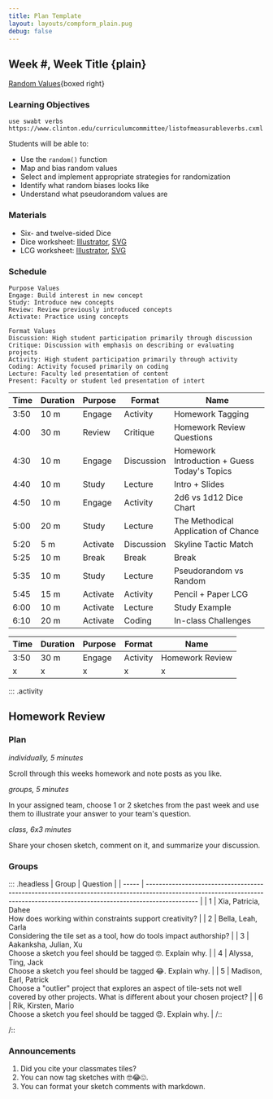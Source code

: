 ```yaml
---
title: Plan Template
layout: layouts/compform_plain.pug
debug: false
---
```


## Week #, Week Title {plain}

[Random Values](random/index.html){boxed right}

### Learning Objectives

``` 
use swabt verbs
https://www.clinton.edu/curriculumcommittee/listofmeasurableverbs.cxml

```
Students will be able to:
- Use the `random()` function
- Map and bias random values
- Select and implement appropriate strategies for randomization
- Identify what random biases looks like
- Understand what pseudorandom values are

### Materials
- Six- and twelve-sided Dice
- Dice worksheet: [Illustrator](handouts/dice_chart.ai), [SVG](handouts/dice_chart.svg)
- LCG worksheet: [Illustrator](handouts/lcg_random.ai), [SVG](handouts/lcg_random.svg)


### Schedule


```
Purpose Values
Engage: Build interest in new concept
Study: Introduce new concepts
Review: Review previously introduced concepts
Activate: Practice using concepts

Format Values
Discussion: High student participation primarily through discussion
Critique: Discussion with emphasis on describing or evaluating projects
Activity: High student participation primarily through activity
Coding: Activity focused primarily on coding
Lecture: Faculty led presentation of content
Present: Faculty or student led presentation of intert
```



| Time | Duration | Purpose  | Format     | Name                                         |
| ---- | -------- | -------- | ---------- | -------------------------------------------- |
| 3:50 | 10 m     | Engage   | Activity   | Homework Tagging                             |
| 4:00 | 30 m     | Review   | Critique   | Homework Review Questions                    |
| 4:30 | 10 m     | Engage   | Discussion | Homework Introduction + Guess Today's Topics |
| 4:40 | 10 m     | Study    | Lecture    | Intro + Slides                               |
| 4:50 | 10 m     | Engage   | Activity   | 2d6 vs 1d12 Dice Chart                       |
| 5:00 | 20 m     | Study    | Lecture    | The Methodical Application of Chance         |
| 5:20 | 5 m      | Activate | Discussion | Skyline Tactic Match                         |
| 5:25 | 10 m     | Break    | Break      | Break                                        |
| 5:35 | 10 m     | Study    | Lecture    | Pseudorandom vs Random                       |
| 5:45 | 15 m     | Activate | Activity   | Pencil + Paper LCG                           |
| 6:00 | 10 m     | Activate | Lecture    | Study Example                                |
| 6:10 | 20 m     | Activate | Coding     | In-class Challenges                          |


| Time | Duration | Purpose | Format   | Name            |
| ---- | -------- | ------- | -------- | --------------- |
| 3:50 | 30 m     | Engage  | Activity | Homework Review |
| x    | x        | x       | x        | x               |


::: .activity
## Homework Review



### Plan
*individually, 5 minutes*

Scroll through this weeks homework and note posts as you like.

*groups, 5 minutes*

In your assigned team, choose 1 or 2 sketches from the past week and use them to illustrate your answer to your team's question.

*class, 6x3 minutes*

Share your chosen sketch, comment on it, and summarize your discussion.


### Groups

::: .headless
| Group | Question                                                                                                                                                                     |
| ----- | ---------------------------------------------------------------------------------------------------------------------------------------------------------------------------- |
| 1     | Xia, Patricia, Dahee <br/>How does working within constraints support creativity?                                                                                            |
| 2     | Bella, Leah, Carla <br/>Considering the tile set as a tool, how do tools impact authorship?                                                                                  |
| 3     | Aakanksha, Julian, Xu <br/>Choose a sketch you feel should be tagged 🤓. Explain why.                                                                                        |
| 4     | Alyssa, Ting, Jack <br/>Choose a sketch you feel should be tagged 😂. Explain why.                                                                                           |
| 5     | Madison, Earl, Patrick <br/>Choose a "outlier" project that explores an aspect of tile-sets not well covered by other projects. What is different about your chosen project? |
| 6     | Rik, Kirsten, Mario <br>Choose a sketch you feel should be tagged 😍. Explain why.                                                                                           |
/::

/::




### Announcements

1. Did you cite your classmates tiles?
2. You can now tag sketches with 🤓😂😍. 
3. You can format your sketch comments with markdown.



<style> 
    .headless thead {
        display: none;
    }
</style>